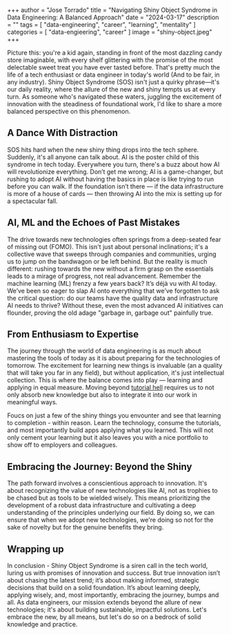 +++
author = "Jose Torrado"
title = "Navigating Shiny Object Syndrome in Data Engineering: A Balanced Approach"
date = "2024-03-17"
description = ""
tags = [
    "data-engineering",
    "career",
    "learning",
    "mentality"
]
categories = [
    "data-engieering",
    "career"
]
image = "shiny-object.jpeg"
+++


Picture this: you're a kid again, standing in front of the most dazzling candy store imaginable, with every shelf glittering with the promise of the most delectable sweet treat you have ever tasted before. 
That's pretty much the life of a tech enthusiast or data engineer in today's world (And to be fair, in any industry). 
Shiny Object Syndrome (SOS) isn't just a quirky phrase—it's our daily reality, where the allure of the new and shiny tempts us at every turn. 
As someone who's navigated these waters, juggling the excitement of innovation with the steadiness of foundational work, I'd like to share a more balanced perspective on this phenomenon.

## A Dance With Distraction

SOS hits hard when the new shiny thing drops into the tech sphere.
Suddenly, it's all anyone can talk about. 
AI is the poster child of this syndrome in tech today. 
Everywhere you turn, there's a buzz about how AI will revolutionize everything.
Don’t get me wrong; AI is a game-changer, but rushing to adopt AI without having the basics in place is like trying to run before you can walk. 
If the foundation isn’t there — if the data infrastructure is more of a house of cards — then throwing AI into the mix is setting up for a spectacular fall.

## AI, ML and the Echoes of Past Mistakes
The drive towards new technologies often springs from a deep-seated fear of missing out (FOMO). 
This isn't just about personal inclinations; it's a collective wave that sweeps through companies and communities, urging us to jump on the bandwagon or be left behind. 
But the reality is much different: rushing towards the new without a firm grasp on the essentials leads to a mirage of progress, not real advancement. 
Remember the machine learning (ML) frenzy a few years back? It’s déjà vu with AI today. 
We’ve been so eager to slap AI onto everything that we’ve forgotten to ask the critical question: do our teams have the quality data and infrastructure AI needs to thrive?
Without these, even the most advanced AI initiatives can flounder, proving the old adage "garbage in, garbage out" painfully true.

## From Enthusiasm to Expertise
The journey through the world of data engineering is as much about mastering the tools of today as it is about preparing for the technologies of tomorrow. 
The excitement for learning new things is invaluable (an a quality that will take you far in any field), but without application, it's just intellectual collection. 
This is where the balance comes into play — learning and applying in equal measure. 
Moving beyond [tutorial hell](https://www.linkedin.com/pulse/how-escape-tutorial-hell-ikechukwu-vincent/) requires us to not only absorb new knowledge but also to integrate it into our work in meaningful ways.

Foucs on just a few of the shiny things you envounter and see that learning to completion - within reason. Learn the technology, consume the tutorials, and most importantly build apps applying what you learned. This will not only cement your learning but it also leaves you with a nice portfolio to show off to employers and colleagues.

## Embracing the Journey: Beyond the Shiny

The path forward involves a conscientious approach to innovation. It's about recognizing the value of new technologies like AI, not as trophies to be chased but as tools to be wielded wisely. This means prioritizing the development of a robust data infrastructure and cultivating a deep understanding of the principles underlying our field. By doing so, we can ensure that when we adopt new technologies, we're doing so not for the sake of novelty but for the genuine benefits they bring.

## Wrapping up

In conclusion - Shiny Object Syndrome is a siren call in the tech world, luring us with promises of innovation and success. 
But true innovation isn’t about chasing the latest trend; it’s about making informed, strategic decisions that build on a solid foundation. 
It’s about learning deeply, applying wisely, and, most importantly, embracing the journey, bumps and all. 
As data engineers, our mission extends beyond the allure of new technologies; it's about building sustainable, impactful solutions. 
Let's embrace the new, by all means, but let's do so on a bedrock of solid knowledge and practice. 

